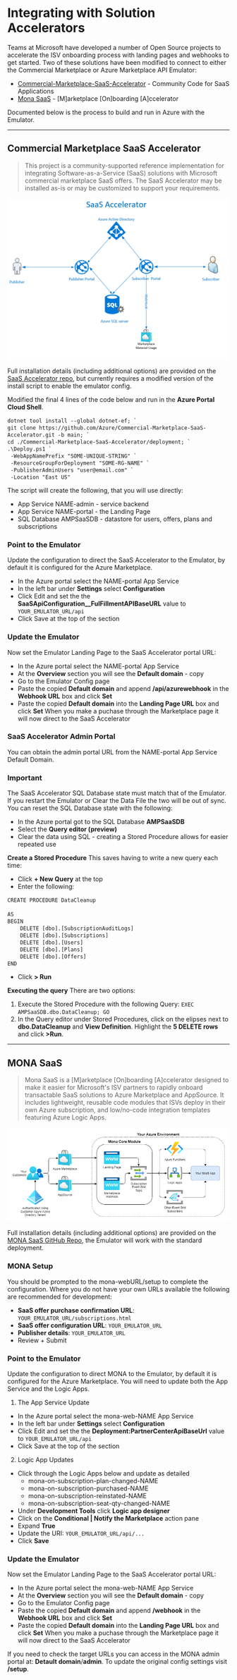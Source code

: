 # Integrating with Solution Accelerators

Teams at Microsoft have developed a number of Open Source projects to accelerate the ISV onboarding process with landing pages and webhooks to get started. Two of these solutions have been modified to connect to either the Commercial Marketplace or Azure Marketplace API Emulator:
  
- [Commercial-Marketplace-SaaS-Accelerator](https://github.com/Azure/Commercial-Marketplace-SaaS-Accelerator) - Community Code for SaaS Applications
- [Mona SaaS](https://github.com/microsoft/mona-saas) - [M]arketplace [On]boarding [A]ccelerator

Documented below is the process to build and run in Azure with the Emulator. 

___

## Commercial Marketplace SaaS Accelerator

> This project is a community-supported reference implementation for integrating Software-as-a-Service (SaaS) solutions with Microsoft commercial marketplace SaaS offers. The SaaS Accelerator may be installed as-is or may be customized to support your requirements.

  ![SaaS Accelerator Diagram](https://github.com/Azure/Commercial-Marketplace-SaaS-Accelerator/blob/main/docs/images/saasoverview.png?raw=true)

Full installation details (including additional options) are provided on the [SaaS Accelerator repo](https://github.com/Azure/Commercial-Marketplace-SaaS-Accelerator/blob/main/docs/Installation-Instructions.md), but currently requires a modified version of the install script to enable the emulator config.

Modified the final 4 lines of the code below and run in the **Azure Portal Cloud Shell**.

```
dotnet tool install --global dotnet-ef; `
git clone https://github.com/Azure/Commercial-Marketplace-SaaS-Accelerator.git -b main; `
cd ./Commercial-Marketplace-SaaS-Accelerator/deployment; `
.\Deploy.ps1 `
 -WebAppNamePrefix "SOME-UNIQUE-STRING" `
 -ResourceGroupForDeployment "SOME-RG-NAME" `
 -PublisherAdminUsers "user@email.com" `
 -Location "East US" 
```

The script will create the following, that you will use directly: 
- App Service NAME-admin - service backend
- App Service NAME-portal - the Landing Page
- SQL Database AMPSaaSDB - datastore for users, offers, plans and subscriptions

### **Point to the Emulator**
Update the configuration to direct the SaaS Accelerator to the Emulator, by default it is configured for the Azure Marketplace.

- In the Azure portal select the NAME-portal App Service
- In the left bar under **Settings** select **Configuration**
- Click Edit and set the the **SaaSApiConfiguration__FulFillmentAPIBaseURL** value to `YOUR_EMULATOR_URL/api`
- Click Save at the top of the section 

### **Update the Emulator**
Now set the Emulator Landing Page to the SaaS Accelerator portal URL:
- In the Azure portal select the NAME-portal App Service
- At the **Overview** section you will see the **Default domain** - copy
- Go to the Emulator Config page
- Paste the copied **Default domain** and append **/api/azurewebhook** in the **Webhook URL** box and click **Set**
- Paste the copied **Default domain** into the **Landing Page URL** box and click **Set**
When you make a puchase through the Marketplace page it will now direct to the SaaS Accelerator

### SaaS Accelerator Admin Portal
You can obtain the admin portal URL from the NAME-portal App Service Default Domain.

### **Important**
The SaaS Accelerator SQL Database state must match that of the Emulator. If you restart the Emulator or Clear the Data File the two will be out of sync. You can reset the SQL Database state with the following: 
- In the Azure portal got to the SQL Database **AMPSaaSDB**
- Select the **Query editor (preview)**
- Clear the data using SQL - creating a Stored Procedure allows for easier repeated use

**Create a Stored Procedure**
This saves having to write a new query each time:
- Click **+ New Query** at the top
- Enter the following:
```
CREATE PROCEDURE DataCleanup

AS 
BEGIN
	DELETE [dbo].[SubscriptionAuditLogs]
	DELETE [dbo].[Subscriptions]
	DELETE [dbo].[Users]
	DELETE [dbo].[Plans]
	DELETE [dbo].[Offers]
END
```
- Click **> Run**

**Executing the query**
There are two options: 
1. Execute the Stored Procedure with the following Query: 
`EXEC AMPSaaSDB.dbo.DataCleanup; GO`
2. In the Query editor under Stored Procedures, click on the elipses next to **dbo.DataCleanup** and **View Definition**. Highlight the **5 DELETE rows** and click **>Run**.

___

## MONA SaaS

> Mona SaaS is a [M]arketplace [On]boarding [A]ccelerator designed to make it easier for Microsoft's ISV partners to rapidly onboard transactable SaaS solutions to Azure Marketplace and AppSource. It includes lightweight, reusable code modules that ISVs deploy in their own Azure subscription, and low/no-code integration templates featuring Azure Logic Apps.

![Mona SaaS Diagram](https://github.com/microsoft/mona-saas/raw/main/docs/images/mona_arch_overview.png)

Full installation details (including additional options) are provided on the [MONA SaaS GitHub Repo](https://github.com/microsoft/mona-saas), the Emulator will work with the standard deployment.

### **MONA Setup**
You should be prompted to the mona-webURL/setup to complete the configuration. Where you do not have your own URLs available the following are recommended for development: 
- **SaaS offer purchase confirmation URL**: `YOUR_EMULATOR_URL/subscriptions.html`
- **SaaS offer configuration URL**: `YOUR_EMULATOR_URL`
- **Publisher details**: `YOUR_EMULATOR_URL`
- Review + Submit

### **Point to the Emulator**
Update the configuration to direct MONA to the Emulator, by default it is configured for the Azure Marketplace. You will need to update both the App Service and the Logic Apps.

1. The App Service Update
- In the Azure portal select the mona-web-NAME App Service
- In the left bar under **Settings** select **Configuration**
- Click Edit and set the the **Deployment:PartnerCenterApiBaseUrl** value to `YOUR_EMULATOR_URL/api`
- Click Save at the top of the section 

2. Logic App Updates
- Click through the Logic Apps below and update as detailed
  - mona-on-subscription-plan-changed-NAME
  - mona-on-subscription-purchased-NAME
  - mona-on-subscription-reinstated-NAME
  - mona-on-subscription-seat-qty-changed-NAME
- Under **Development Tools** click **Logic app designer** 
- Click on the **Conditional | Notify the Marketplace** action pane
- Expand **True**
- Update the URI: `YOUR_EMULATOR_URL/api/...`
- Click **Save**

### **Update the Emulator**
Now set the Emulator Landing Page to the SaaS Accelerator portal URL:
- In the Azure portal select the mona-web-NAME App Service
- At the **Overview** section you will see the **Default domain** - copy
- Go to the Emulator Config page
- Paste the copied **Default domain** and append **/webhook** in the **Webhook URL** box and click **Set**
- Paste the copied **Default domain** into the **Landing Page URL** box and click **Set**
When you make a puchase through the Marketplace page it will now direct to the SaaS Accelerator

If you need to check the target URLs you can access in the MONA admin portal at: **Detault domain**/**admin**. To update the original config settings visit **/setup**.